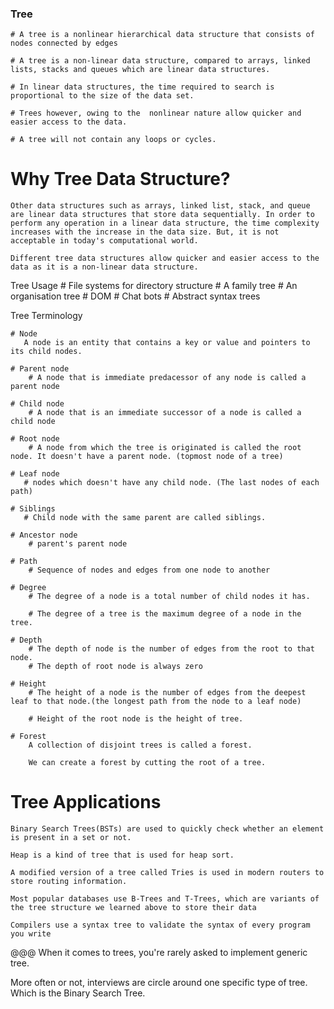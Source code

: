 ### Tree
    # A tree is a nonlinear hierarchical data structure that consists of nodes connected by edges

    # A tree is a non-linear data structure, compared to arrays, linked lists, stacks and queues which are linear data structures.

    # In linear data structures, the time required to search is proportional to the size of the data set.

    # Trees however, owing to the  nonlinear nature allow quicker and easier access to the data.

    # A tree will not contain any loops or cycles.


# Why Tree Data Structure?

    Other data structures such as arrays, linked list, stack, and queue are linear data structures that store data sequentially. In order to perform any operation in a linear data structure, the time complexity increases with the increase in the data size. But, it is not acceptable in today's computational world.

    Different tree data structures allow quicker and easier access to the data as it is a non-linear data structure.


Tree Usage
    # File systems for directory structure
    # A family tree
    # An organisation tree
    # DOM
    # Chat bots
    # Abstract syntax trees


Tree Terminology
    
    # Node 
       A node is an entity that contains a key or value and pointers to its child nodes.
    
    # Parent node 
        # A node that is immediate predacessor of any node is called a parent node

    # Child node
        # A node that is an immediate successor of a node is called a child node

    # Root node
        # A node from which the tree is originated is called the root node. It doesn't have a parent node. (topmost node of a tree)

    # Leaf node
       # nodes which doesn't have any child node. (The last nodes of each path)

    # Siblings
       # Child node with the same parent are called siblings.

    # Ancestor node
        # parent's parent node

    # Path
        # Sequence of nodes and edges from one node to another
    
    # Degree
        # The degree of a node is a total number of child nodes it has.

        # The degree of a tree is the maximum degree of a node in the tree.

    # Depth
        # The depth of node is the number of edges from the root to that node.
        # The depth of root node is always zero

    # Height
        # The height of a node is the number of edges from the deepest leaf to that node.(the longest path from the node to a leaf node)
        
        # Height of the root node is the height of tree.

    # Forest
        A collection of disjoint trees is called a forest.

        We can create a forest by cutting the root of a tree.


# Tree Applications

    Binary Search Trees(BSTs) are used to quickly check whether an element is present in a set or not.

    Heap is a kind of tree that is used for heap sort.

    A modified version of a tree called Tries is used in modern routers to store routing information.

    Most popular databases use B-Trees and T-Trees, which are variants of the tree structure we learned above to store their data
    
    Compilers use a syntax tree to validate the syntax of every program you write

@@@
When it comes to trees, you're rarely asked to implement generic tree.

More often or not, interviews are circle around one specific type of tree. Which is the Binary Search Tree.



